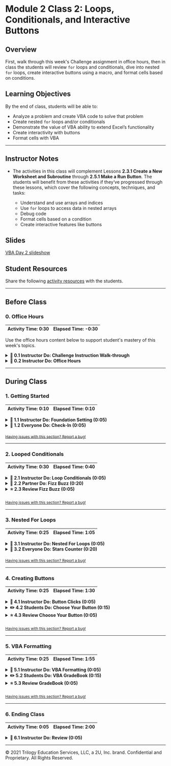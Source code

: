 # Module 2 Class 2: Loops, Conditionals, and Interactive Buttons


## Overview

First, walk through this week's Challenge assignment in office hours, then in class the students will review `for` loops and conditionals, dive into nested `for` loops, create interactive buttons using a macro, and format cells based on conditions.  

## Learning Objectives

By the end of class, students will be able to:

* Analyze a problem and create VBA code to solve that problem
* Create nested `for` loops and/or conditionals
* Demonstrate the value of VBA ability to extend Excel’s functionality
* Create interactivity with buttons
* Format cells with VBA

- - -

## Instructor Notes

* The activities in this class will complement Lessons **2.3.1 Create a New Worksheet and Subroutine** through **2.5.1 Make a Run Button**.  The students will benefit from these activities if they‘ve progressed through these lessons, which cover the following concepts, techniques, and tasks: 

    * Understand and use arrays and indices
    * Use `for` loops to access data in nested arrays
    * Debug code 
    * Format cells based on a condition
    * Create interactive features like buttons


## Slides

[VBA Day 2 slideshow](https://docs.google.com/presentation/d/1VXO2t8Py1FV2FWHqcIsdWlGIfCmT9JwmOCpQ4MQ1g4Y/edit?usp=sharing)

## Student Resources

Share the following [activity resources](https://2u-data-curriculum-team.s3.amazonaws.com/data-viz-online-lesson-plans/02-Lessons/2-2-Student-Resources.zip) with the students. 


- - - 

## Before Class

### 0. Office Hours

| Activity Time: 0:30       |  Elapsed Time:     -0:30  |
|---------------------------|---------------------------|

Use the office hours content below to support student's mastery of this week's topics.

<details>
  <summary><strong>📣 0.1 Instructor Do: Challenge Instruction Walk-through</strong></summary>

Open the Challenge in Canvas and go through the high-level instructions and requirements with your class. Be sure to check for understanding.

Open the Rubric in Canvas, go through the Mastery column with your class, and show how it maps back to the requirements for each deliverable. Be sure to check for understanding.

Review the following tips to ensure clarity on the Challenge:

For **Deliverable 1: Refactor VBA Code and Measure Performance**, students will refactor the solution from Module 2 to make the code run faster and improve efficiency.

Go over the [Module 2 solution VBA script](../../../01-Assignments/02-Wall-Street/Solution/async_solution.vbs) and compare it to the [VBA Challenge starter code](../../../01-Assignments/02-Wall-Street/Resources/challenge_starter_code.vbs). There are commented sections where students will be adding the refactored code.

This will be the first time that students will need to refactor code. Let them know that they will be doing this a lot in the coming weeks and after they finish the course.

Let the students know that refactoring is common on the job, as first attempts at code won’t always be the best way to accomplish a task. Sometimes, refactoring code that was written by someone else will be your entry point to working with the existing code at a job.

Students can think of refactoring as rewriting a draft of an essay. The first time we write code, our focus is on getting it to work correctly. After we’re done with the first “draft” of code, we can look to see how we could have accomplished the same task with different code, which may run more quickly or be easier to understand. Therefore, refactoring is the process of accomplishing the same task with our code, just more efficiently.

For **Deliverable 2: Written Analysis of Results**, the learners will write an analysis report in the repository README.md file, just like they did in Module 1.

Encourage your class to begin the Challenge as soon as possible, if they haven’t already, and to use the Learning Assistants channel and prescheduled Office Hours with their instructional team for help as they progress through their work. If they feel like they need context throughout the week to understand documentation or instructions, this is where they can get it.

Open the floor to discussion and be sure to answer any questions that students may have about the Challenge requirements before moving on to other areas of interest.
</details>

<details>
  <summary><strong> 📣 0.2 Instructor Do: Office Hours</strong></summary>

* Before you begin class, hold office hours. Office hours should be driven by students. Encourage students to take full advantage of office hours by reminding them that this is their time to ask questions and get assistance from instructional staff as they learn new concepts.

* Expect that students may ask for assistance. For example: 

  * Further review on a particular subject
  * Debugging assistance
  * Help with computer issues
  * Guidance with a particular tool

</details>


- - -

## During Class 

### 1. Getting Started

| Activity Time:       0:10 |  Elapsed Time:      0:10 |
|---------------------------|---------------------------|


<details>
  <summary><strong>📣 1.1 Instructor Do: Foundation Setting (0:05)</strong></summary>

* Welcome students to class.

* Direct students to post individual questions in the Zoom chat to be addressed by you and your TAs at the end of class.

* You may open the slideshow and use slides 1-7 to assist you as you walk through the foundation setting with your class. 

* **This Week - Deeper Dive with Excel:** Talk through the key skills that students will learn this week, and let them know that they are continuing to build on their data analyst skills. 

* **Today's Objectives:** Now, outline the concepts covered in today's lesson. Remind students that they can find the relevant activity files in the “Getting Ready for Class” page in their course content. 

</details>

<details>
  <summary><strong>🎉 1.2 Everyone Do: Check-In (0:05)</strong></summary>

* Ask the class the following questions and call on students for the answers:

    * **Q:** How are you feeling about your progress so far?

    * **A:** Let them know that we are starting to build their skill set. It’s also okay to feel overwhelmed as long as you don’t give up.

    * **Q:** How comfortable do you feel with this topic? 

    * **A:** Let's do "fist to five" together. If you are not feeling confident, hold up a fist (0). If you feel very confident, hold up an open hand (5).

</details>

<sub>[Having issues with this section? Report a bug!](https://bit.ly/2JYNema)</sub>

- - -

### 2. Looped Conditionals 

| Activity Time:  0:30 |  Elapsed Time: 0:40  |
|----------------------|----------------------|

<details>
  <summary><strong> 📣  2.1 Instructor Do: Loop Conditionals (0:05)</strong></summary>

* Let the students know that you are going to review looped conditionals. As a proficient developer, you’ll be familiar with this simple concept, but do not underestimate how critical it is for students to grasp.

* You may open up and use slides 8-17 to accompany this activity. 

* Open [01-Ins_LoopConditionals/Solved/conditional_loops.vbs](Activities/01-Ins_LoopConditionals/Solved/conditional_loops.vbs) and walk students through the code. Have them guess what it will do before running the code.

* Then, explain it line by line.

  * Start by pointing out the basic `for` loop structure.

  * Then, introduce the concept of the modulus to determine remainder.

  * Point out that we are using `if-else` statements to route the flow of logic depending on whether `i` is even or odd.

  * Point out that we need to include the `End If` and also the `Next i` to close each respective block.

  ![Images/01-Ins_LoopConditionals.png](Images/01-Ins_LoopConditionals.png)

* Once finished, send your completed file to students in Slack.

* Ask the class the following questions and call on students for the answers:

    * **Q:** Where have we used this before?

    * **A:** We used a looped conditional to check if the value of a cell in the first column was "DQ" when we looped through all the rows in Lesson 2.2.3.

    * **Q:** How does this activity equip us for the Challenge?

    * **A:** We will need to create a looped conditional to check what rows contain a specific stock index when we loop over all the rows.

    * **Q:** What can we do if we don't completely understand this?

    * **A:** We can refer to the lesson plan and reach out to the instructional staff.

* Answer any questions before proceeding to the student activity.

</details>

<details>
  <summary><strong>👥  2.2 Partner Do: Fizz Buzz (0:20)</strong></summary>
 
* In this exercise, the students will work in pairs on a very popular logic problem in coding, Fizzbuzz, which is often given in technical interviews across all programming languages. 

* Open the [Activities/02-Par_FizzBuzz/Solved/fizzbuzz.xlsm](Activities/02-Par_FizzBuzz/Solved/fizzbuzz.xlsm) file and run the code once so that they can see how it works.

  ![Images/02-Par_FizzBuzz-1.png](Images/02-Par_FizzBuzz.png)

* Explain the rules of the exercise at a high level:

  * If a number is divisible by just 3, then the code should print Fizz.

  * If a number is divisible by just 5, then the code should print Buzz.

  * If a number is divisible by both 3 and 5, then the code should print FizzBuzz.

* Make sure the students can download and open the [instructions](Activities/02-Par_FizzBuzz/README.md) and the [starter Excel file](Activities/02-Par_FizzBuzz/Unsolved/fizzbuzz.xlsm) from the AWS link. 

* Answer any questions before breaking the students out in pairs. 

* Divide students into groups of two. 

* Let students know that their group may be asked to share and walk through their work at the end of the activity.

</details>

<details>
  <summary><strong> ⭐ 2.3 Review Fizz Buzz (0:05)</strong></summary>

* Once time is up, ask for a group to walk through their solution. 

* To encourage participation, you can live code the VBA script and ask for groups to help you complete the code as you write it out.  

* If there are no volunteers, open the solution files found in [02-Par_FizzBuzz/Solved](Activities/02-Par_FizzBuzz/Solved) to guide the students. 

* Walk the students through the solution. As you do, be sure to explain:

  * We started the exercise by creating a basic `for` loop.

  * We then created a variable to track the value of the number in column 1.

  * We then created a series of `If-Then` statements. 
  
    * First, we started by checking for numbers that are divisible by both 3 and 5. It is important to start here because `If-Then` statements move from least specific to most specific: if a number is divisible by both 3 and 5, it is also divisible by 3. 
    * Next, we have to make sure our code handles the more specific scenarios: if a number is divisible by 3, then if a number is divisible by 5. 
    * Let the students know that this isn't an obvious solution; instead, it’s something that emerges as you approach your code.
    * Each of our `If-Then` statements triggers a change to `Cells(i, 2)` (column 2).

    ```vb
      ' Loop through the values in Column 1
      For i = 2 To 100

          'Set cell value to variable
          num = Cells(i, 1).Value


          ' Check if the number is divisible by 3 and 5....
          If (num Mod 3 = 0 And num Mod 5 = 0) Then

              ' If so, print Fizzbuzz
              Cells(i, 2).Value = "Fizzbuzz"

          ' Check if the number is divisible by just 3...
          ElseIf (num Mod 3 = 0) Then

              ' If so, print "Fizz"
              Cells(i, 2).Value = "Fizz"

          ' Check if the number is divisible by just 5...
          ElseIf (num Mod 5 = 0) Then

              ' If so, print "Buzz"
              Cells(i, 2).Value = "Buzz"

          End If

      Next i
    ```
* Send out the files to the solution [02-Par_FizzBuzz/Solved](Activities/02-Par_FizzBuzz/Solved) for students to refer to later.

* Ask the class the following questions and call on students for the answers: 

    * **Q:** What can we do if we don't completely understand this?

    * **A:** Break up the code in chunks. First, write an `If-Then` statement that checks if a number is only divisible by 3 and 5. Then, write an `If-Then` statement that checks if a number is only divisible by 3, and so on. 

* Answer any questions before proceeding to the next activity.

</details>

<sub>[Having issues with this section? Report a bug!](https://bit.ly/2IrRjPk)</sub>

- - - 

### 3. Nested For Loops

| Activity Time:  0:25 |  Elapsed Time: 1:05  |
|----------------------|----------------------|

<details>
  <summary><strong> 📣  3.1 Instructor Do: Nested For Loops (0:05)</strong></summary>

* Next, let the students know that they are going to continue working with `for` loops. For this demonstration, you'll review nested `for` loops. Like looped conditionals, this is an extremely important concept and one that can easily confuse students. Encourage them to focus on this section. 

* You may open up and use slides 18-25 to accompany this activity.

* Open the `vbs` code file and spreadsheet in the [Activities/03-Ins_NestedForLoops/Solved](Activities/03-Ins_NestedForLoops/Solved) folder and show both to the students. 

* Point out that in this example, we are looking to loop through both the rows and the columns of the spreadsheet. Try to highlight cells as you try to simulate the actions of each loop. Begin at the top left and move across the columns before proceeding to the next row.

  ![Images/03-Ins_NestedForLoops.png](Images/03-Ins_NestedForLoops.png)

* Once finished, send out the activity files [03-Ins_NestedForLoops/Solved](Activities/03-Ins_NestedForLoops/Solved) for students to refer to later.

* Encourage students to re-do the activity in their groups if they have time after the follwoing "Student Do" activity.

* Ask the class the following questions and call on students for the answers:

    * **Q:** Where have we used this before?

    * **A:** We created a nested `for` loop to loop through the tickers array and run the analysis with a `for` loop in Lesson 2.3.2.

    * **Q:** How does this activity equip us for the Challenge?

    * **A:** We won't need to create a nested `for` loop in the Challenge, but understanding the concepts of nested `for` loops is beneficial right now because we will use them later in modules using Python or JavaScript. 

    * **Q:** What can we do if we don't completely understand this?

    * **A:** We can refer to the lesson plan and reach out to the instructional staff.

* Answer any questions before proceeding to the student activity.
</details>

<details>
  <summary><strong>🎉 3.2 Everyone Do: Stars Counter (0:20)</strong></summary> 

* In this exercise, the students will have access to an Excel spreadsheet containing 50 rows of "review data" for two online language learning programs, Spanish and French. Using their knowledge of VBA, it is up to them to determine the total number of stars that each user gave their respective program, and then find the total number of stars both programs received.

  ![StarCounter Gif](Images/StarCounter.gif)

* Open the [star_counter.xlsm solution](Activities/04-Evr_StarsCounter/Solved/star_counter_with_VBA.xlsm) and run the macro to show them what they will be creating.

* Next, go over the [instructions](Activities/04-Evr_StarsCounter/README.md) with the students and check for understanding.

* Make sure the students can download and open the [instructions](Activities/04-Evr_StarsCounter/README.md), the [starter Excel file](Activities/04-Evr_StarsCounter/Unsolved/star_counter.xlsm), and the [starter VBS file](Activities/04-Evr_StarsCounter/Unsolved/star_counter_starter.vbs) from the AWS link.

* Let the students work on their solution for 5 minutes, then open the [starter VBS file](Activities/04-Evr_StarsCounter/Unsolved/star_counter_starter.vbs) and ask for volunteers to code for the variable to hold the `StarCounter` and for the `for` loop. 

  * If students are stuck, explain that the first `for` loop loops through rows 2 to 51.

* Let students continue working on their solution. After 5 minutes, ask for volunteers to code for the next steps: initializing the `StarCounter` and the second `for` loop. 

  * If students are stuck, explain that the second `for` loop loops through each star column (4-8).

* Let students continue working on their solution. After 5 minutes, ask for volunteers for the solution to the conditional statement and the code to print the total in column I. 

  * If students are stuck, let the students know that every time we find a "Full-Star" value within a column, we add one to our `StarCounter`; and outside the conditional statement, the value of `StarCounter` is placed within a new cell after the conclusion of the second loop, and then we move onto the next value in the first loop.

  ![Star Counter Basic](Images/StarCounter_Basic.png)

* If time permits, go over the bonus, but first ask for volunteers to come forward to share their answers to the following questions: 

    * **Q:** Who used VBA to determine the last row automatically?
    * **Q:** Who created the bar and line charts?

* For the bonus, open up [04-Evr_StarsCounter/star_counter_bonus.vbs](Activities/04-Evr_StarsCounter/Solved/star_counter_bonus.vbs) and run through the code with your class, fielding whatever questions they may have.

  * Point out that this part of the code, 

  ```vb
  ' Loop through each row
  for i = 2 to 51

  ```

  * can be replaced with this code.

  ```vb
  'Counts the number of rows
  lastrow = Cells(Rows.Count, 1).End(xlUp).Row
 
  ' Loop through each row
  ' Use lastrow variable instead of 51
  For i = 2 To lastrow

  ```

* Next, walk through creating the line and bar charts for the class. 

* Send out the solution files to the students. Then, ask the class the following questions and call on students for the answers:

    * **Q:** What can we do if we don't completely understand nested `for` loops?

    * **A:** We can refer to the lesson plan and do the Skill Drill at the end of the page in Lesson 2.3.2, and we can reach out to the instructional staff.   

* Answer any questions before proceeding to the next activity.


</details>

<sub>[Having issues with this section? Report a bug!](https://bit.ly/3eQZrEJ)</sub>

- - - 

### 4. Creating Buttons

| Activity Time:  0:25 |  Elapsed Time: 1:30  |
|----------------------|----------------------|

<details>
  <summary><strong> 📣 4.1 Instructor Do: Button Clicks (0:05)</strong></summary>

* For the next activity, let the students know that you are going to show them how to create form control buttons that will automate a macro when the button is clicked.

* You may open up and use slides 26-30 to accompany this activity.

* Open the spreadsheet in the [05-Ins_ButtonClicks](Activities/05-Ins_ButtonClicks/Solved) folder and show the students the VBS code and spreadsheet. 

* Next, return to the Developer tab to show students how to add a button to their spreadsheet. The Mac view is slightly different, so be sure to patiently support students on both operating systems. Click on the "Button" to create the button.

  ![Images/04-ButtonClicks_2.png](Images/04-ButtonClicks_2.png)

* Once the button is created, you will be asked to "Assign a Macro to the button.” You can choose to create a new macro or select an existing one. If you accidentally close this window, you can always return to it by right-clicking your button and selecting "Assign Macro." 

  ![Images/04-ButtonClicks_3.png](Images/04-ButtonClicks_3.png)

* After the button is created, click the button. You will see that the button is associated with a macro that simply prints "You clicked me" when pressed.

  ![Images/04-ButtonClicks_4.png](Images/04-ButtonClicks_4.png)

* Send out the activity files in the [05-Ins_ButtonClicks](Activities/05-Ins_ButtonClicks/Solved) folder for students to refer to later.

* Ask the class the following questions and call on students for the answers:

    * **Q:** Where have we used this before?

    * **A:** We created a form control button to clear the worksheet in Lesson 2.5.1.

    * **Q:** How does this activity equip us for the Challenge?

    * **A:** We will need to create form control buttons that ask us to clear the worksheet and run the analysis.

    * **Q:** What can we do if we don't completely understand this?

    * **A:** We can refer to the lesson plan and reach out to the instructional staff.

* Answer any questions before proceeding to the student activity.

</details>

<details>
  <summary><strong> ✏️ 4.2 Students Do: Choose Your Button (0:15)</strong></summary>

* In this exercise, the students will be running a subroutine of their own to trigger two buttons that elicit different messages when clicked.

* Next, open the Excel file in [06-Stu_ChooseYourButton/Solved/choose_your_button.xlsm](Activities/06-Stu_ChooseYourButton/Solved/choose_your_button.xlsm) and run the macro to show the students what they will be creating.

* Next, go over the [instructions](Activities/06-Stu_ChooseYourButton/README.md) with the students and check for understanding.

* Make sure the students can download and open the [instructions](Activities/06-Stu_ChooseYourButton/README.md) and the [starter Excel file](Activities/06-Stu_ChooseYourButton/Unsolved/choose_your_button.xlsm) for this activity from the AWS link. 

* Answer any questions before breaking the students out in groups.

* Divide students into groups of 3-5. They should work on the solution by themselves, but they can talk to others in their group to get tips.

* Let students know that they may be asked to share and walk through their work at the end of the activity. 

</details>

<details>
  <summary><strong> ⭐ 4.3 Review Choose Your Button  (0:05)</strong></summary>

* Once time is up, bring the students back from their groups and ask for a volunteer, or identify a group that can share their work for a walk-through. Remind them that it is perfectly alright if they didn't finish the activity.

* Open up [Activities/06-Stu_ChooseYourButton/Solved/choose_your_button.vbs](Activities/06-Stu_ChooseYourButton/Solved/choose_your_button.vbs) and walk the students through the VBA script. As you do, point out:

  * We created two VBA subroutines, one for each button.

  * Return to the Excel solution file and point out that each button is associated with a different subroutine.

  * Answer any questions before proceeding to the next example.

  ![Images/04-ChooseButtons_1.png](Images/04-ChooseButtons.png)

* Send out the solution files in the [06-Stu_ChooseYourButton/Solved](Activities/06-Stu_ChooseYourButton/Solved) folder for students to refer to later.

* Ask the class the following questions and call on students for the answers:

    * **Q:** What can we do if we don't completely understand this?

    * **A:** Practice creating simple buttons that do basic tasks such as addition or subtraction, and once the button is clicked the answer is returned in the message box.

* Answer any questions before proceeding to the next activity.


</details>

<sub>[Having issues with this section? Report a bug!](https://bit.ly/2IqixFN)</sub>

- - - 

### 5. VBA Formatting

| Activity Time:  0:25 |  Elapsed Time: 1:55  |
|----------------------|----------------------|


<details>
  <summary><strong> 📣 5.1 Instructor Do: VBA Formatting (0:05)</strong></summary>

* For the last activity, let the students know that not only can we use VBA to change the values within cells, but we can also code in formatting fairly easily using a variety of functions.

* You may open up and use slides 31-36 to accompany this activity.

* Open the spreadsheet in the [07-Ins_Formatter/formatter.xlsm](Activities/07-Ins_Formatter/Solved/formatter.xlsm) within Excel and explain to your students how we will be using VBA to fill each of these cells with their respective colors.

  ![Without Formatting](Images/WithoutFormatting-VBA.png)


  * Within the VBA editor, write the following code...

  ```vb
  Sub formatter()

    ' Set the Font color to Red
    Range("A1").Font.Color = vbRed

    ' Set the Cell Colors to Red
    Range("A2:A5").Interior.Color = vbRed

  ```

* Check to see if your students can guess what this code will do once run.

  ![Paint the Cells Red](Images/PaintTheCellsRed.gif)

  * The text in cell A1 will be colored red.

  * The interiors of cells A2 to A5 will be filled with red as well.

* Now have your students help you create the code that will color columns B, C, and D.

  ![Paint the Cell Rainbow](Images/PaintTheCellRainbow.gif)

  * Point out how the code is mostly the same as painting the cells red, with the only values changing being the cells referenced and the color value.

* Check with your students to see if they have any questions regarding VBA formatting.

* Send out the activity files in the [07-Ins_Formatter/Solved](Activities/07-Ins_Formatter/Solved) folder for students to refer to later.

* Ask the class the following questions and call on students for the answers:

    * **Q:** Where have we used this before?

    * **A:** We applied color to the cells based on conditions in Lesson 2.4.2.

    * **Q:** How does this activity equip us for the Challenge?

    * **A:** We will need to color the cells in the "Return" column based on a whether the total daily return is positive or negative.

    * **Q:** What can we do if we don't completely understand this?

    * **A:** We can refer to the lesson plan and reach out to the instructional staff.

* Answer any questions before proceeding to the student activity.

</details>

<details>
  <summary><strong> ✏️ 5.2 Students Do: VBA GradeBook (0:15)</strong></summary>

* In this exercise, the students are going to create an Excel application that checks a fictional student's grade and performs some actions based upon the grade.

  ![Grade Book](Images/GradeBook.gif)

* Open the Excel file in [08-Stu_Gradebook/Solved/grader.xlsm](Activities/08-Stu_Gradebook/Solved/grader.xlsm) and run the macro to show them what they will be creating.

* Next, go over the [instructions](Activities/08-Stu_Gradebook/README.md) with the students and check for understanding.

* Make sure the students can download and open the [instructions](Activities/08-Stu_Gradebook/README.md) and the [starter Excel file](Activities/08-Stu_Gradebook/Unsolved/grader.xlsm) for this activity from the AWS link.  

* Answer any questions before breaking the students out in groups.

* Divide students into groups of 3-5. They should work on the solution by themselves, but they can talk to others in their group to get tips.

* Let students know that they may be asked to share and walk through their work at the end of the activity. 


</details>

<details>
  <summary><strong> ⭐ 5.3 Review GradeBook (0:05)</strong></summary>

* Once time is up, bring the students back from their groups and ask for a volunteer, or identify a group that can share their work for a walk-through. Remind them that it is perfectly alright if they didn't finish the activity.

* Open up [08-Stu_Gradebook/Solved/grader.xlsm](Activities/08-Stu_Gradebook/Solved/grader.xlsm) and run through the code with your class, fielding whatever questions they may have.

* In your discussion of the solution, make sure to point out the following:

  * Point out how you are modifying the formatting/value of cells C2 and D2 based upon the value stored within B2. When the value of B2 changes, so too does the formatting/value of cells C2 and D2.

  * Due to the number of possible inputs, our code includes plenty of conditionals to account for every new letter grade.

  * For the bonus, the code only needs to collect the previous values of B2, C2, and D2 before moving them into three new cells, then clear the information held in row 2.

  ![GradeBook_FirstCodeBlock](Images/GradeBook_FirstCodeBlock.png)

* Send out the solution files in the [08-Stu_Gradebook/Solved](Activities/08-Stu_Gradebook/Solved) folder for students to refer to later.

* Ask the class the following questions and call on students for the answers:

     * **Q:** Most grading standards consider Failing at `<= 59`, and grades between 60-69 are assigned a "D". How would you change the script to account for these standards? 

    * **A:** Open up the [grader_calculate_D.vbs solution](Activities/08-Stu_Gradebook/Solved/grader_calculate_D.vbs) and show the students how you would account for grades A, B, C, D, and F.
    
    * **Q:** What can we do if we don't completely understand this?

    * **A:** We can refer to the lesson plan and reach out to the instructional staff.

* Answer any questions before ending class.

</details>

<sub>[Having issues with this section? Report a bug!](https://bit.ly/2IthDby)</sub>

- - - 

### 6. Ending Class 

| Activity Time:       0:05 |  Elapsed Time:      2:00  |
|---------------------------|---------------------------|

<details>
  <summary><strong>📣  6.1 Instructor Do: Review (0:05)</strong></summary>

* Before ending class, review the skills that were covered today and mention where in the module these skills are introduced. 
  * Conditional statements and `for` loops were covered in **Lesson 2.2.3**.
  * Nested `for` loops were covered in **Lesson 2.3.2**.
  * Adding color to cells using conditionals was covered in **Lesson 2.4.2**.
  * Form control buttons were covered in **Lesson 2.5.1**.

* Answer any questions the students may have.

</details>

- - -

© 2021 Trilogy Education Services, LLC, a 2U, Inc. brand.  Confidential and Proprietary.  All Rights Reserved.
